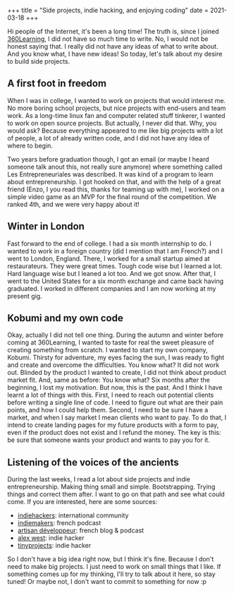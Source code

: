+++
title = "Side projects, indie hacking, and enjoying coding"
date = 2021-03-18
+++

Hi people of the Internet, it's been a long time! The truth is, since I joined [360Learning](https://360learning.com/), I did not have so much time to write. No, I would not be honest saying that. I really did not have any ideas of what to write about. And you know what, I have new ideas! So today, let's talk about my desire to build side projects.

## A first foot in freedom

When I was in college, I wanted to work on projects that would interest me. No more boring school projects, but nice projects with end-users and team work. As a long-time linux fan and computer related stuff tinkerer, I wanted to work on open source projects. But actually, I never did that. Why, you would ask? Because everything appeared to me like big projects with a lot of people, a lot of already written code, and I did not have any idea of where to begin.

Two years before graduation though, I got an email (or maybe I heard someone talk anout this, not really sure anymore) where something called Les Entrepreneuriales was described. It was kind of a program to learn about entrepreneurship. I got hooked on that, and with the help of a great friend (Enzo, I you read this, thanks for teaming up with me), I worked on a simple video game as an MVP for the final round of the competition. We ranked 4th, and we were very happy about it!

## Winter in London

Fast forward to the end of college. I had a six month internship to do. I wanted to work in a foreign country (did I mention that I am French?) and I went to London, England. There, I worked for a small startup aimed at restaurateurs. They were great times. Tough code wise but I learned a lot. Hard language wise but I leaned a lot too. And we got snow. After that, I went to the United States for a six month exchange and came back having graduated. I worked in different companies and I am now working at my present gig.

## Kobumi and my own code

Okay, actually I did not tell one thing. During the autumn and winter before coming at 360Learning, I wanted to taste for real the sweet pleasure of creating something from scratch. I wanted to start my own company, Kobumi. Thirsty for adventure, my eyes facing the sun, I was ready to fight and create and overcome the difficulties. You know what? It did not work out. Blinded by the product I wanted to create, I did not think about product market fit. And, same as before: You know what? Six months after the beginning, I lost my motivation. But now, this is the past. And I think I have learnt a lot of things with this. First, I need to reach out potential clients before writing a single line of code. I need to figure out what are their pain points, and how I could help them. Second, I need to be sure I have a market, and when I say market I mean clients who want to pay. To do that, I intend to create landing pages for my future products with a form to pay, even if the product does not exist and I refund the money. The key is this: be sure that someone wants your product and wants to pay you for it.

## Listening of the voices of the ancients

During the last weeks, I read a lot about side projects and indie entrepreneurship. Making thing small and simple. Bootstrapping. Trying things and correct them after. I want to go on that path and see what could come. If you are interested, here are some sources:

- [indiehackers](https://indiehackers.com): international community
- [indiemakers](https://indiemakers.fr): french podcast
- [artisan développeur](https://artisandeveloppeur.fr): french blog & podcast
- [alex west](https://alexwest.co): indie hacker
- [tinyprojects](https://tinyprojects.dev): indie hacker

So I don't have a big idea right now, but I think it's fine. Because I don't need to make big projects. I just need to work on small things that I like. If something comes up for my thinking, I'll try to talk about it here, so stay tuned! Or maybe not, I don't want to commit to something for now :p
